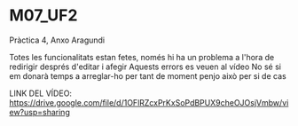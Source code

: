 # M07_UF2

Pràctica 4, Anxo Aragundi

Totes les funcionalitats estan fetes, només hi ha un problema a l'hora de redirigir després d'editar i afegir
Aquests errors es veuen al vídeo
No sé si em donarà temps a arreglar-ho per tant de moment penjo això per si de cas

LINK DEL VÍDEO:
https://drive.google.com/file/d/1OFlRZcxPrKxSoPdBPUX9cheOJOsjVmbw/view?usp=sharing
